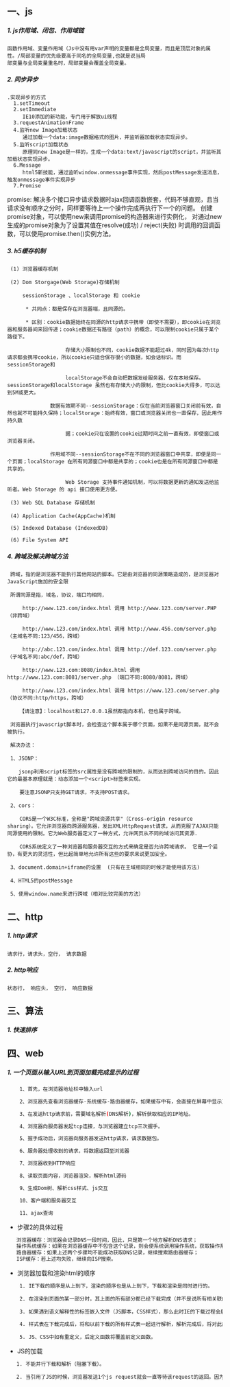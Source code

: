 ## 一、js
 #####  1.  js作用域、闭包、作用域链
    函数作用域、变量作用域（Js中没有用var声明的变量都是全局变量，而且是顶层对象的属性。/局部变量的优先级要高于同名的全局变量,也就是说当局
    部变量与全局变量重名时，局部变量会覆盖全局变量。
                                               
 #####  2.  同步异步
   
    .实现异步的方式
      1.setTimeout 
      2.setImmediate 
         IE10添加的新功能，专门用于解放ui线程
      3.requestAnimationFrame 
      4.监听new Image加载状态 
         通过加载一个data:image数据格式的图片，并监听器加载状态实现异步。
      5.监听script加载状态 
         原理同new Image是一样的，生成一个data:text/javascript的script，并监听其加载状态实现异步。
      6.Message 
         html5新技能，通过监听window.onmessage事件实现，然后postMessage发送消息，触发onmessage事件实现异步
      7.Promise 
      
 promise: 解决多个接口异步请求数据时ajax回调函数嵌套，代码不够直观，且当请求没有顺序之分时，同样要等待上一个操作完成再执行下一个的问题。
 创建promise对象，可以使用new来调用promise的构造器来进行实例化，
 对通过new 生成的promise对象为了设置其值在resolve(成功) / reject(失败) 时调用的回调函数，可以使用promise.then()实例方法。
 #####  3.  h5缓存机制
     (1) 浏览器缓存机制
      
     (2) Dom Storgage(Web Storage)存储机制
     
         sessionStorage 、localStorage 和 cookie
         
          * 共同点：都是保存在浏览器端，且同源的。
          
          * 区别：cookie数据始终在同源的http请求中携带（即使不需要），即cookie在浏览器和服务器间来回传递；cookie数据还有路径（path）的概念，可以限制cookie只属于某个路径下。
          
                       存储大小限制也不同，cookie数据不能超过4k，同时因为每次http请求都会携带cookie，所以cookie只适合保存很小的数据，如会话标识。而sessionStorage和
                       
                       localStorage不会自动把数据发给服务器，仅在本地保存。sessionStorage和localStorage 虽然也有存储大小的限制，但比cookie大得多，可以达到5M或更大。
          
                  数据有效期不同--sessionStorage：仅在当前浏览器窗口关闭前有效，自然也就不可能持久保持；localStorage：始终有效，窗口或浏览器关闭也一直保存，因此用作持久数
                      
                       据；cookie只在设置的cookie过期时间之前一直有效，即使窗口或浏览器关闭。
             
                  作用域不同--sessionStorage不在不同的浏览器窗口中共享，即使是同一个页面；localStorage 在所有同源窗口中都是共享的；cookie也是在所有同源窗口中都是共享的。
                      
                       Web Storage 支持事件通知机制，可以将数据更新的通知发送给监听者。Web Storage 的 api 接口使用更方便。
     
     (3) Web SQL Database 存储机制
      
     (4) Application Cache(AppCache)机制
      
     (5) Indexed Database (IndexedDB)
      
     (6) File System API
 #####  4.  跨域及解决跨域方法
     跨域，指的是浏览器不能执行其他网站的脚本。它是由浏览器的同源策略造成的，是浏览器对JavaScript施加的安全限
     
     所谓同源是指，域名，协议，端口均相同，
     
         http://www.123.com/index.html 调用 http://www.123.com/server.PHP （非跨域）
     
         http://www.123.com/index.html 调用 http://www.456.com/server.php （主域名不同:123/456，跨域）
     
         http://abc.123.com/index.html 调用 http://def.123.com/server.php （子域名不同:abc/def，跨域）
     
         http://www.123.com:8080/index.html 调用 http://www.123.com:8081/server.php （端口不同:8080/8081，跨域）
     
         http://www.123.com/index.html 调用 https://www.123.com/server.php （协议不同:http/https，跨域）
     
        【请注意】：localhost和127.0.0.1虽然都指向本机，但也属于跨域。
     
     浏览器执行javascript脚本时，会检查这个脚本属于哪个页面，如果不是同源页面，就不会被执行。
     
     解决办法：
     
     1、JSONP：
     
     　 jsonp利用script标签的src属性是没有跨域的限制的，从而达到跨域访问的目的。因此它的最基本原理就是：动态添加一个<script>标签来实现。
     
        要注意JSONP只支持GET请求，不支持POST请求。
     
     2、cors：
     
        CORS是一个W3C标准，全称是"跨域资源共享"（Cross-origin resource sharing）。它允许浏览器向跨源服务器，发出XMLHttpRequest请求，从而克服了AJAX只能同源使用的限制。它为Web服务器定义了一种方式，允许网页从不同的域访问其资源.
     
        CORS系统定义了一种浏览器和服务器交互的方式来确定是否允许跨域请求。 它是一个妥协，有更大的灵活性，但比起简单地允许所有这些的要求来说更加安全。
           
     3、document.domain+iframe的设置  (只有在主域相同的时候才能使用该方法)
     
     4、HTML5的postMessage
     
     5、使用window.name来进行跨域（相对比较完美的方法）

## 二、http
 #####  1.  http请求
    请求行，请求头，空行， 请求数据
 #####  2.  http响应
    状态行， 响应头， 空行， 响应数据
  
## 三、算法
 #####  1.  快速排序
  
## 四、web
 ##### 1.  一个页面从输入URL到页面加载完成显示的过程
  
  ```bash
      1、首先，在浏览器地址栏中输入url
  
      2、浏览器先查看浏览器缓存-系统缓存-路由器缓存，如果缓存中有，会直接在屏幕中显示页面内容。若没有，则跳到第三步操作。
  
      3、在发送http请求前，需要域名解析(DNS解析)，解析获取相应的IP地址。
  
      4、浏览器向服务器发起tcp连接，与浏览器建立tcp三次握手。
  
      5、握手成功后，浏览器向服务器发送http请求，请求数据包。
  
      6、服务器处理收到的请求，将数据返回至浏览器
  
      7、浏览器收到HTTP响应
  
      8、读取页面内容，浏览器渲染，解析html源码
  
      9、生成Dom树、解析css样式、js交互
  
      10、客户端和服务器交互
  
      11、ajax查询

  ```
 * 步骤2的具体过程
  ```bash
     浏览器缓存：浏览器会记录DNS一段时间，因此，只是第一个地方解析DNS请求；
     操作系统缓存：如果在浏览器缓存中不包含这个记录，则会使系统调用操作系统，获取操作系统的记录(保存最近的DNS查询缓存)；
     路由器缓存：如果上述两个步骤均不能成功获取DNS记录，继续搜索路由器缓存；
     ISP缓存：若上述均失败，继续向ISP搜索。
```

* 浏览器加载和渲染html的顺序 
```bash
    1. IE下载的顺序是从上到下，渲染的顺序也是从上到下，下载和渲染是同时进行的。 
    
    2. 在渲染到页面的某一部分时，其上面的所有部分都已经下载完成（并不是说所有相关联的元素都已经下载完）。 
    
    3. 如果遇到语义解释性的标签嵌入文件（JS脚本，CSS样式），那么此时IE的下载过程会启用单独连接进行下载。 
    
    4. 样式表在下载完成后，将和以前下载的所有样式表一起进行解析，解析完成后，将对此前所有元素（含以前已经渲染的）重新进行渲染。 
    
    5. JS、CSS中如有重定义，后定义函数将覆盖前定义函数。 

```

* JS的加载 
```bash
   1. 不能并行下载和解析（阻塞下载）。 
   
   2. 当引用了JS的时候，浏览器发送1个js request就会一直等待该request的返回。因为浏览器需要1个稳定的DOM树结构，而JS中很有可能有代码直接改变了DOM树结构，比如使用 document.write 或 appendChild,甚至是直接使用的location.href进行跳转，浏览器为了防止出现JS修改DOM树，需要重新构建DOM树的情况，所以 就会阻塞其他的下载和呈现
```






